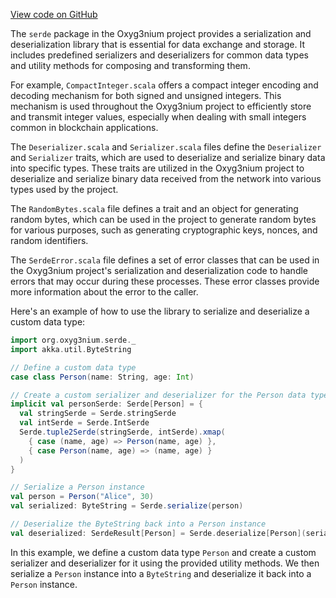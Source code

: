 [View code on GitHub](https://github.com/oxyg3nium/oxyg3nium/.autodoc/docs/json/serde/src)

The `serde` package in the Oxyg3nium project provides a serialization and deserialization library that is essential for data exchange and storage. It includes predefined serializers and deserializers for common data types and utility methods for composing and transforming them.

For example, `CompactInteger.scala` offers a compact integer encoding and decoding mechanism for both signed and unsigned integers. This mechanism is used throughout the Oxyg3nium project to efficiently store and transmit integer values, especially when dealing with small integers common in blockchain applications.

The `Deserializer.scala` and `Serializer.scala` files define the `Deserializer` and `Serializer` traits, which are used to deserialize and serialize binary data into specific types. These traits are utilized in the Oxyg3nium project to deserialize and serialize binary data received from the network into various types used by the project.

The `RandomBytes.scala` file defines a trait and an object for generating random bytes, which can be used in the project to generate random bytes for various purposes, such as generating cryptographic keys, nonces, and random identifiers.

The `SerdeError.scala` file defines a set of error classes that can be used in the Oxyg3nium project's serialization and deserialization code to handle errors that may occur during these processes. These error classes provide more information about the error to the caller.

Here's an example of how to use the library to serialize and deserialize a custom data type:

```scala
import org.oxyg3nium.serde._
import akka.util.ByteString

// Define a custom data type
case class Person(name: String, age: Int)

// Create a custom serializer and deserializer for the Person data type
implicit val personSerde: Serde[Person] = {
  val stringSerde = Serde.stringSerde
  val intSerde = Serde.IntSerde
  Serde.tuple2Serde(stringSerde, intSerde).xmap(
    { case (name, age) => Person(name, age) },
    { case Person(name, age) => (name, age) }
  )
}

// Serialize a Person instance
val person = Person("Alice", 30)
val serialized: ByteString = Serde.serialize(person)

// Deserialize the ByteString back into a Person instance
val deserialized: SerdeResult[Person] = Serde.deserialize[Person](serialized)
```

In this example, we define a custom data type `Person` and create a custom serializer and deserializer for it using the provided utility methods. We then serialize a `Person` instance into a `ByteString` and deserialize it back into a `Person` instance.

